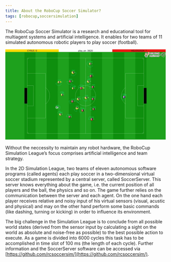 ```yaml
---
title: About the RoboCup Soccer Simulator?
tags: [robocup,soccersimulation]
---
```


The RoboCup Soccer Simulator is a research and educational tool for multiagent systems and artificial intelligence. It enables for two teams of 11 simulated autonomous robotic players to play soccer (football).

<!-- truncate -->

![Soccer Simulation 2D](./ss2d.png)

Without the neccessity to maintain any robot hardware, the RoboCup Simulation League’s focus comprises artificial intelligence and team strategy.

In the 2D Simulation League, two teams of eleven autonomous software programs (called agents) each play soccer in a two-dimensional virtual soccer stadium represented by a central server, called SoccerServer. This server knows everything about the game, i.e. the current position of all players and the ball, the physics and so on. The game further relies on the communication between the server and each agent. On the one hand each player receives relative and noisy input of his virtual sensors (visual, acustic and physical) and may on the other hand perform some basic commands (like dashing, turning or kicking) in order to influence its environment.

The big challenge in the Simulation League is to conclude from all possible world states (derived from the sensor input by calculating a sight on the world as absolute and noise-free as possible) to the best possible action to execute. As a game is divided into 6000 cycles this task has to be accomplished in time slot of 100 ms (the length of each cycle). Further information and the SoccerServer software can be accessed via [https://github.com/rcsoccersim/](https://github.com/rcsoccersim/).
